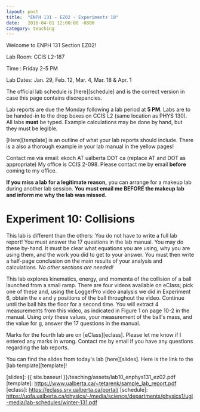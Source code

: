```yaml
---
layout: post
title:  "ENPH 131 - EZ02 - Experiments 10"
date:   2016-04-01 12:00:00 -0800
category: teaching
---
```


Welcome to ENPH 131 Section EZ02!

Lab Room: CCIS L2-187

Time : Friday 2-5 PM

Lab Dates: Jan. 29, Feb. 12, Mar. 4, Mar. 18 & Apr. 1

The official lab schedule is [here][schedule] and is the correct version in case this page contains discrepancies.

Lab reports are due the Monday following a lab period at **5 PM**. Labs are to be handed-in to the drop boxes on CCIS L2 (same location as PHYS 130). All labs **must** be typed. Example calculations may be done by hand, but they must be legible. 

[Here][template] is an outline of what your lab reports should include. There is a also a thorough example in your lab manual in the yellow pages!

Contact me via email: ekoch AT ualberta DOT ca (replace AT and DOT as appropriate)
My office is CCIS 2-098. Please contact me by email **before** coming to my office.

**If you miss a lab for a legitimate reason,** you can arrange for a makeup lab during another lab session. **You must email me BEFORE the makeup lab and inform me why the lab was missed.**

Experiment 10: Collisions
=========================

This lab is different than the others: You do not have to write a full lab report! You must answer the 17 questions in the lab manual. You may do these by-hand. It must be clear what equations you are using, why you are using them, and the work you did to get to your answer. You must then write a half-page conclusion on the main results of your analysis and calculations. *No other sections are needed!*

This lab explores kinematics, energy, and momenta of the collision of a ball launched from a small ramp. There are four videos available on eClass; pick one of these and, using the LoggerPro video analysis we did in Experiment 6, obtain the x and y positions of the ball throughout the video. Continue until the ball hits the floor for a second time. You will extract 4 measurements from this video, as indicated in Figure 1 on page 10-2 in the manual. Using *only* these values, your measurement of the ball's mass, and the value for g, answer the 17 questions in the manual.

Marks for the fourth lab are on [eClass][eclass]. Please let me know if I entered any marks in wrong. Contact me by email if you have any questions regarding the lab reports.

You can find the slides from today's lab [here][slides]. Here is the link to the [lab template][template]!


[slides]: {{ site.baseurl }}/teaching/assets/lab10_enphys131_ez02.pdf
[template]: https://www.ualberta.ca/~tetarenk/sample_lab_report.pdf
[eclass]: https://eclass.srv.ualberta.ca/portal/
[schedule]: https://uofa.ualberta.ca/physics/-/media/science/departments/physics1/ugl-media/lab-schedules/winter-131.pdf
